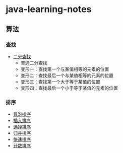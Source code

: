 # java-learning-notes

## 算法
### 查找
- [二分查找](https://github.com/lidonggg/java-learning-notes/blob/master/src/main/java/com/lidong/javaops/algorithm/search/BinarySearch.java)
  - 普通二分查找
  - 变形一：查找第一个与某值相等的元素的位置
  - 变形二：查找最后一个与某值相等的元素的位置
  - 变形三：查找第一个大于等于某值的位置
  - 变形四：查找最后一个小于等于某值的元素的位置
### 排序
- [冒泡排序](https://github.com/lidonggg/java-learning-notes/blob/master/src/main/java/com/lidong/javaops/algorithm/sort/BubbleSort.java)
- [插入排序](https://github.com/lidonggg/java-learning-notes/blob/master/src/main/java/com/lidong/javaops/algorithm/sort/InsertSort.java)
- [选择排序](https://github.com/lidonggg/java-learning-notes/blob/master/src/main/java/com/lidong/javaops/algorithm/sort/SelectSort.java)
- [归并排序](https://github.com/lidonggg/java-learning-notes/blob/master/src/main/java/com/lidong/javaops/algorithm/sort/MergeSort.java)
- [快速排序](https://github.com/lidonggg/java-learning-notes/blob/master/src/main/java/com/lidong/javaops/algorithm/sort/QuickSort.java)
- [计数排序](https://github.com/lidonggg/java-learning-notes/blob/master/src/main/java/com/lidong/javaops/algorithm/sort/CountingSort.java)
